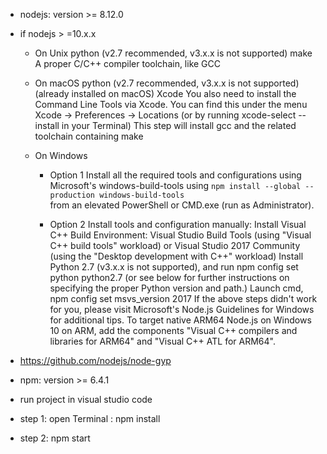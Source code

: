 
+ nodejs: version >= 8.12.0

+ if nodejs > =10.x.x

	+ On Unix
		python (v2.7 recommended, v3.x.x is not supported)
		make
		A proper C/C++ compiler toolchain, like GCC
	+ On macOS
		python (v2.7 recommended, v3.x.x is not supported) (already installed on macOS)
		Xcode
			You also need to install the Command Line Tools via Xcode. You can find this under the menu Xcode -> Preferences -> Locations (or by running xcode-select --install in your Terminal)
				This step will install gcc and the related toolchain containing make

	+ On Windows
		+ Option 1
			Install all the required tools and configurations using Microsoft's windows-build-tools using ``` npm install --global --production windows-build-tools ```  
			from an elevated PowerShell or CMD.exe (run as Administrator).
		
		+ Option 2
			Install tools and configuration manually:
			Install Visual C++ Build Environment: Visual Studio Build Tools (using "Visual C++ build tools" workload) or Visual Studio 2017 Community (using the "Desktop development with C++" workload)
			Install Python 2.7 (v3.x.x is not supported), and run npm config set python python2.7 (or see below for further instructions on specifying the proper Python version and path.)
			Launch cmd, npm config set msvs_version 2017
			If the above steps didn't work for you, please visit Microsoft's Node.js Guidelines for Windows for additional tips.
			To target native ARM64 Node.js on Windows 10 on ARM, add the components "Visual C++ compilers and libraries for ARM64" and "Visual C++ ATL for ARM64".
			
+ https://github.com/nodejs/node-gyp

+ npm: version >= 6.4.1

+ run project in visual studio code

 - step 1: open Terminal : npm install

 - step 2: npm start
